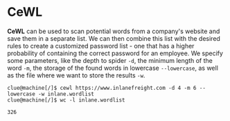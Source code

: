 # CeWL

**CeWL** can be used to scan potential words from a company's website and save them in a separate list. We can then combine this list with the desired rules to create a customized password list - one that has a higher probability of containing the correct password for an employee. We specify some parameters, like the depth to spider `-d`, the minimum length of the word `-m`, the storage of the found words in lowercase `--lowercase`, as well as the file where we want to store the results `-w`.

```shell
clue@machine[/]$ cewl https://www.inlanefreight.com -d 4 -m 6 --lowercase -w inlane.wordlist
clue@machine[/]$ wc -l inlane.wordlist

326
```
